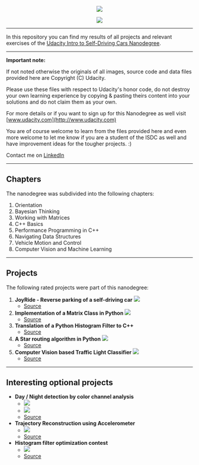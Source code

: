 <p align="center">
<img src="ISDC_Car.png"><br>
</p>

<p align="center" overflow="hidden">
<img src="Images/ISDC_Medium.png">
</p>

---

In this repository you can find my results of all projects and relevant exercises of the [Udacity Intro to Self-Driving Cars Nanodegree](https://www.udacity.com/course/intro-to-self-driving-cars--nd113).

---

**Important note:**

If not noted otherwise the originals of all images, source code and data files provided here are Copyright (C) Udacity.

Please use these files with respect to Udacity's honor code, do not destroy your own learning experience by copying & pasting theirs content into your solutions and do not claim them as your own.

For more details or if you want to sign up for this Nanodegree as well visit [www.udacity.com](http://www.udacity.com)

You are of course welcome to learn from the files provided here and even more welcome to let me know if you are a student of the ISDC as well and have improvement ideas for the tougher projects. :) 

Contact me on [LinkedIn](https://www.linkedin.com/in/michael-ikemann/)

---

## Chapters ##

The nanodegree was subdivided into the following chapters:

1. Orientation
2. Bayesian Thinking
3. Working with Matrices
4. C++ Basics
5. Performance Programming in C++
6. Navigating Data Structures
7. Vehicle Motion and Control
8. Computer Vision and Machine Learning

---

## Projects ##

The following rated projects were part of this nanodegree:

1. **JoyRide - Reverse parking of a self-driving car**
    ![](Images/ISDC_Project_1.png)
    - [Source](2_2_Project_1_JoyRide/Project_1_Review.pdf)
2. **Implementation of a Matrix Class in Python**
    ![](Images/ISDC_Project_2.png)
    - [Source](3_5_Project_2_Implement_Matrix_Class/kalman_filter_demo.ipynb)
3. **Translation of a Python Histogram Filter to C++**
    - [Source](4_6_Project_3_Translate_Python_To_C)
4. **A Star routing algorithm in Python**
    ![](Images/ISDC_Project_4.png)
    - [Source](6_4_Project_4_Route_Planner/project_notebook.ipynb)
5. **Computer Vision based Traffic Light Classifier**
    ![](Images/ISDC_Project_5.png)
    - [Source](8_2_Project_5_Traffic_Light_Classifier/Traffic_Light_Classifier.ipynb)

---

## Interesting optional projects ##

- **Day / Night detection by color channel analysis**
    - ![](Images/ISDC_Project_5b.png)
    - ![](Images/ISDC_Project_5b2.png)
    - [Source](8_1_Day_Night_Classification_Mini_Projects/47_Accuracy%20and%20Misclassification.ipynb)
- **Trajectory Reconstruction using Accelerometer**
    - ![](Images/ISDC_Project_4b.png)
    - [Source](7_4_Lab_Reconstructing_Trajectories/Reconstructing%20Trajectories.ipynb)
- **Histogram filter optimization contest**
    - ![](Images/ISDC_CPP_Contest.png)
    - [Source](5_3_Optimize_Histogram_Filter_Cpp)

